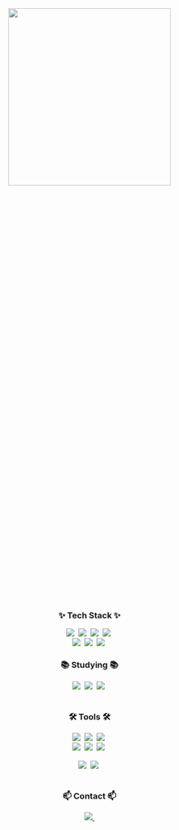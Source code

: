<!--타이틀 부분-->
<div align="center">
  <img src="https://github.com/baegopababjo/baegopababjo/assets/29055106/1991b046-4a48-463f-bdfc-4dd093f453c5" style="width: 80%; height: 30%;" />
</div>


<!--내용 부분-->
<h3 align="center">✨ Tech Stack ✨</h3>
<div align="center">
  <img src="https://img.shields.io/badge/react-20232a.svg?style=for-the-badge&logo=react&logoColor=61DAFB" />&nbsp
  <img src="https://img.shields.io/badge/javascript-F7DF1E.svg?style=for-the-badge&logo=javascript&logoColor=20232a" />&nbsp
  <img src="https://img.shields.io/badge/html5-E34F26.svg?style=for-the-badge&logo=html5&logoColor=white" />&nbsp
  <img src="https://img.shields.io/badge/css-20232a.svg?style=for-the-badge&logo=css3&logoColor=#1572B6" />&nbsp
  <br />
  <img src="https://img.shields.io/badge/c-20232a.svg?style=for-the-badge&logo=c&logoColor=#A8B9CC" />&nbsp
  <img src="https://img.shields.io/badge/swift-20232a.svg?style=for-the-badge&logo=swift&logoColor=#F05138" />&nbsp
  <img src="https://img.shields.io/badge/python-20232a.svg?style=for-the-badge&logo=python&logoColor=#3776AB" />&nbsp
</div>

<h3 align="center">📚 Studying 📚</h3>
<div align="center">
  <img src="https://img.shields.io/badge/c++-007ACC.svg?style=for-the-badge&logo=cplusplus&logoColor=#00599C" />&nbsp
  <img src="https://img.shields.io/badge/unrealengine-FF4154?style=for-the-badge&logo=unrealengine&logoColor=#0E1128" />&nbsp
  <img src="https://img.shields.io/badge/pubg-FF4154?style=for-the-badge&logo=pubg&logoColor=#FEAB02" />&nbsp
</div>

<br>

<h3 align="center">🛠 Tools 🛠</h3>
<div align="center">
  <img src="https://img.shields.io/badge/git-F05033.svg?style=for-the-badge&logo=git&logoColor=white" />&nbsp
  <img src="https://img.shields.io/badge/github-181717.svg?style=for-the-badge&logo=github&logoColor=white" />&nbsp
  <img src="https://img.shields.io/badge/Notion-F3F3F3.svg?style=for-the-badge&logo=notion&logoColor=black" />&nbsp
</div>

<div align="center">
  <img src="https://img.shields.io/badge/Discord-5865F2?style=for-the-badge&logo=Discord&logoColor=white">&nbsp
  <img src="https://img.shields.io/badge/canva-F24E1E.svg?style=for-the-badge&logo=canva&logoColor=#00C4CC" />&nbsp
  <img src="https://img.shields.io/badge/figma-F24E1E.svg?style=for-the-badge&logo=figma&logoColor=white" />&nbsp
</div>

<br>

<div align="center">
  <img src="https://img.shields.io/badge/VSCode-2C2C32.svg?style=for-the-badge&logo=visual-studio-code&logoColor=22ABF3" />&nbsp
  <img src="https://img.shields.io/badge/unrealengine-FF4154?style=for-the-badge&logo=unrealengine&logoColor=#0E1128" />&nbsp
</div>

<br>

<!--
<div align ="center">
 ![Dahun's GitHub stats](https://github-readme-stats.vercel.app/api?username=baegopababjo&show_icons=true&theme=radical) 
</div>
--->

<h3 align="center">📫 Contact 📫</h3>
<div align="center">
  <a href="mailto:ekgns1106@naver.com">
    <img
      src="https://img.shields.io/badge/ekgns1106@naver.com-D14836?style=for-the-badge&logo=gmail&logoColor=white"/>&nbsp
  </a>
</div>
<!--
<h3 align="center">💡 My Git Stats 💡</h3>
<p align="center">
  <a href="https://github.com/baegopababjo">
    <img align="center" src="https://github-readme-stats.vercel.app/api?username=baegopababjo&&hide_title=true&show_icons=true&include_all_commits=true&theme=nord" />
  </a>
</p>
--->

